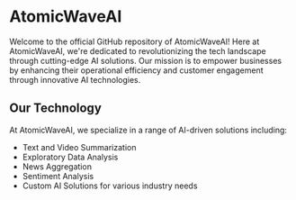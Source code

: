 # AtomicWaveAI

Welcome to the official GitHub repository of AtomicWaveAI! Here at AtomicWaveAI, we're dedicated to revolutionizing the tech landscape through cutting-edge AI solutions. Our mission is to empower businesses by enhancing their operational efficiency and customer engagement through innovative AI technologies.

## Our Technology

At AtomicWaveAI, we specialize in a range of AI-driven solutions including:
- Text and Video Summarization
- Exploratory Data Analysis
- News Aggregation
- Sentiment Analysis
- Custom AI Solutions for various industry needs
